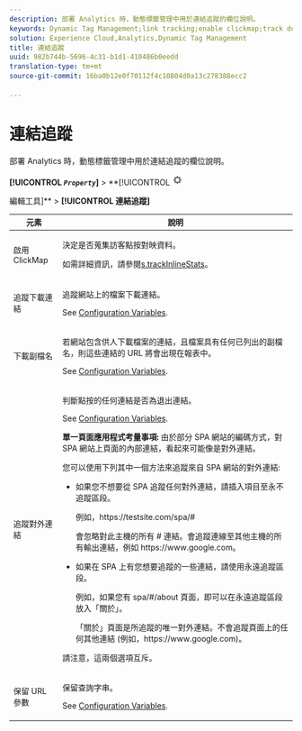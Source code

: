 ```yaml
---
description: 部署 Analytics 時，動態標籤管理中用於連結追蹤的欄位說明。
keywords: Dynamic Tag Management;link tracking;enable clickmap;track download links;download extensions;track outbound links;keep url parameters
solution: Experience Cloud,Analytics,Dynamic Tag Management
title: 連結追蹤
uuid: 982b744b-5696-4c31-b1d1-410486b0eedd
translation-type: tm+mt
source-git-commit: 16ba0b12e0f70112f4c10804d0a13c278388ecc2

---
```



# 連結追蹤

部署 Analytics 時，動態標籤管理中用於連結追蹤的欄位說明。

**[!UICONTROL *`Property`*]** &gt; **[!UICONTROL   ![](assets/settings_gear.png)

編輯工具]** &gt; **[!UICONTROL 連結追蹤]**

<table id="table_F23FB0B284E74B66A107B1D69D22A51C"> 
 <thead> 
  <tr> 
   <th colname="col1" class="entry"> 元素 </th> 
   <th colname="col2" class="entry"> 說明 </th> 
  </tr> 
 </thead>
 <tbody> 
  <tr> 
   <td colname="col1"> 啟用 ClickMap </td> 
   <td colname="col2"> <p>決定是否蒐集訪客點按對映資料。 </p> <p>如需詳細資訊，請參閱<a href="/help/implement/js-implementation/c-variables/configuration-variables.md"  >s.trackInlineStats</a>。 </p> </td> 
  </tr> 
  <tr> 
   <td colname="col1"> 追蹤下載連結 </td> 
   <td colname="col2"> <p>追蹤網站上的檔案下載連結。 </p> <p>See <a href="/help/implement/js-implementation/c-variables/configuration-variables.md">Configuration Variables</a>.</p> </td> 
  </tr> 
  <tr> 
   <td colname="col1"> 下載副檔名 </td> 
   <td colname="col2"> <p>若網站包含供人下載檔案的連結，且檔案具有任何已列出的副檔名，則這些連結的 URL 將會出現在報表中。 </p>See <a href="/help/implement/js-implementation/c-variables/configuration-variables.md">Configuration Variables</a>. </p> </td> 
  </tr> 
  <tr> 
   <td colname="col1"> 追蹤對外連結 </td> 
   <td colname="col2"> <p>判斷點按的任何連結是否為退出連結。 </p> <p>See <a href="/help/implement/js-implementation/c-variables/configuration-variables.md">Configuration Variables</a>. </p> <p><b>單一頁面應用程式考量事項: </b>由於部分 SPA 網站的編碼方式，對 SPA 網站上頁面的內部連結，看起來可能像是對外連結。 </p> <p>您可以使用下列其中一個方法來追蹤來自 SPA 網站的對外連結: </p> 
    <ul id="ul_A4179633ED0644C3BA5F548A58CA4EC9"> 
     <li id="li_1959FBF14E42469FA8724B37EB58BC54"> <p>如果您不想要從 SPA 追蹤任何對外連結，請插入項目至<span class="wintitle">永不追蹤</span>區段。 </p> <p>例如，<span class="filepath">https://testsite.com/spa/#</span> </p> <p>會忽略對此主機的所有 # 連結。會追蹤連線至其他主機的所有輸出連結，例如 <span class="filepath"></span>https://www.google.com。 </p> </li> 
     <li id="li_37DD4D37887243FB928C9C04ACE9D39E"> <p>如果在 SPA 上有您想要追蹤的一些連結，請使用<span class="wintitle">永遠追蹤</span>區段。 </p> <p>例如，如果您有 <span class="filepath">spa/#/about</span> 頁面，即可以在<span class="wintitle">永遠追蹤</span>區段放入「關於」。 </p> <p>「關於」頁面是所追蹤的唯一對外連結。不會追蹤頁面上的任何其他連結 (例如，<span class="filepath"></span>https://www.google.com)。 </p> </li> 
    </ul> <p>請注意，這兩個選項互斥。 </p> </td> 
  </tr> 
  <tr> 
   <td colname="col1"> 保留 URL 參數 </td> 
   <td colname="col2"> <p>保留查詢字串。 </p> <p>See <a href="/help/implement/js-implementation/c-variables/configuration-variables.md">Configuration Variables</a>. </p> </td> 
  </tr> 
 </tbody> 
</table>
